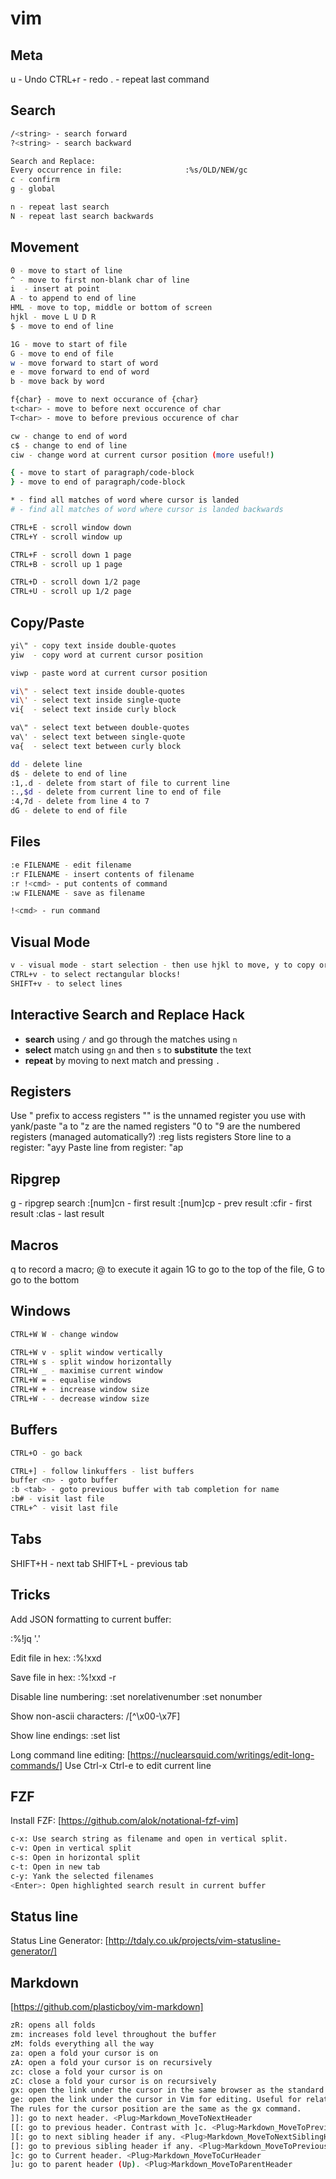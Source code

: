 # vim

## Meta

u - Undo
CTRL+r - redo
. - repeat last command

## Search

```sh
/<string> - search forward
?<string> - search backward

Search and Replace:
Every occurrence in file:              :%s/OLD/NEW/gc
c - confirm
g - global

n - repeat last search
N - repeat last search backwards
```

## Movement

```sh
0 - move to start of line
^ - move to first non-blank char of line
i  - insert at point
A - to append to end of line
HML - move to top, middle or bottom of screen
hjkl - move L U D R
$ - move to end of line

1G - move to start of file
G - move to end of file
w - move forward to start of word
e - move forward to end of word
b - move back by word

f{char} - move to next occurance of {char}
t<char> - move to before next occurence of char
T<char> - move to before previous occurence of char

cw - change to end of word
c$ - change to end of line
ciw - change word at current cursor position (more useful!)

{ - move to start of paragraph/code-block
} - move to end of paragraph/code-block

* - find all matches of word where cursor is landed
# - find all matches of word where cursor is landed backwards

CTRL+E - scroll window down
CTRL+Y - scroll window up

CTRL+F - scroll down 1 page
CTRL+B - scroll up 1 page

CTRL+D - scroll down 1/2 page
CTRL+U - scroll up 1/2 page
```

## Copy/Paste

```sh
yi\" - copy text inside double-quotes
yiw  - copy word at current cursor position

viwp - paste word at current cursor position

vi\" - select text inside double-quotes
vi\' - select text inside single-quote
vi{  - select text inside curly block

va\" - select text between double-quotes
va\' - select text between single-quote
va{  - select text between curly block

dd - delete line
d$ - delete to end of line
:1,.d - delete from start of file to current line
:.,$d - delete from current line to end of file
:4,7d - delete from line 4 to 7
dG - delete to end of file
```

## Files

```sh
:e FILENAME - edit filename
:r FILENAME - insert contents of filename
:r !<cmd> - put contents of command
:w FILENAME - save as filename

!<cmd> - run command
```

## Visual Mode

```sh
v - visual mode - start selection - then use hjkl to move, y to copy or d to cut/delete, p to paste. Enter new text, hit escape and the other lines will automatically be populated.
CTRL+v - to select rectangular blocks!
SHIFT+v - to select lines
```

## Interactive Search and Replace Hack
- **search** using `/` and go through the matches using `n`
- **select** match using `gn` and then `s` to **substitute** the text 
-  **repeat** by moving to next match and pressing `.`
## Registers

Use " prefix to access registers
"" is the unnamed register you use with yank/paste
"a to "z are the named registers
"0 to "9 are the numbered registers (managed automatically?)
:reg lists registers
Store line to a register: "ayy
Paste line from register: "ap

## Ripgrep

g - ripgrep search
:[num]cn - first result
:[num]cp - prev result
:cfir - first result
:clas - last result

## Macros

q to record a macro; @ to execute it again
1G to go to the top of the file, G to go to the bottom

## Windows

```sh
CTRL+W W - change window

CTRL+W v - split window vertically
CTRL+W s - split window horizontally
CTRL+W _ - maximise current window 
CTRL+W = - equalise windows 
CTRL+W + - increase window size
CTRL+W - - decrease window size
```

## Buffers

```sh
CTRL+O - go back

CTRL+] - follow linkuffers - list buffers
buffer <n> - goto buffer
:b <tab> - goto previous buffer with tab completion for name
:b# - visit last file
CTRL+^ - visit last file
```

## Tabs

SHIFT+H - next tab
SHIFT+L - previous tab

## Tricks

Add JSON formatting to current buffer:

:%!jq '.'

Edit file in hex:
:%!xxd

Save file in hex:
:%!xxd -r

Disable line numbering:
:set norelativenumber
:set nonumber

Show non-ascii characters:
/[^\x00-\x7F]

Show line endings:
:set list

Long command line editing:
[https://nuclearsquid.com/writings/edit-long-commands/]
Use Ctrl-x Ctrl-e to edit current line

## FZF

Install FZF: [https://github.com/alok/notational-fzf-vim]

```sh
c-x: Use search string as filename and open in vertical split.
c-v: Open in vertical split
c-s: Open in horizontal split
c-t: Open in new tab
c-y: Yank the selected filenames
<Enter>: Open highlighted search result in current buffer
```

## Status line

Status Line Generator: [http://tdaly.co.uk/projects/vim-statusline-generator/]

## Markdown

[https://github.com/plasticboy/vim-markdown]

```sh
zR: opens all folds
zm: increases fold level throughout the buffer
zM: folds everything all the way
za: open a fold your cursor is on
zA: open a fold your cursor is on recursively
zc: close a fold your cursor is on
zC: close a fold your cursor is on recursively
gx: open the link under the cursor in the same browser as the standard gx command. <Plug>Markdown_OpenUrlUnderCursor
ge: open the link under the cursor in Vim for editing. Useful for relative markdown links. <Plug>Markdown_EditUrlUnderCursor
The rules for the cursor position are the same as the gx command.
]]: go to next header. <Plug>Markdown_MoveToNextHeader
[[: go to previous header. Contrast with ]c. <Plug>Markdown_MoveToPreviousHeader
][: go to next sibling header if any. <Plug>Markdown_MoveToNextSiblingHeader
[]: go to previous sibling header if any. <Plug>Markdown_MoveToPreviousSiblingHeader
]c: go to Current header. <Plug>Markdown_MoveToCurHeader
]u: go to parent header (Up). <Plug>Markdown_MoveToParentHeader
```
